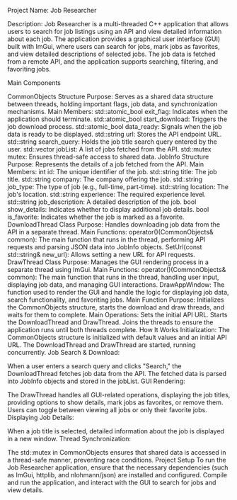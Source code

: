 Project Name: Job Researcher

Description: Job Researcher is a multi-threaded C++ application that allows users to search for job listings using an API and view detailed information about each job. The application provides a graphical user interface (GUI) built with ImGui, where users can search for jobs, mark jobs as favorites, and view detailed descriptions of selected jobs. The job data is fetched from a remote API, and the application supports searching, filtering, and favoriting jobs.

Main Components

CommonObjects Structure Purpose: Serves as a shared data structure between threads, holding important flags, job data, and synchronization mechanisms. Main Members: std::atomic_bool exit_flag: Indicates when the application should terminate. std::atomic_bool start_download: Triggers the job download process. std::atomic_bool data_ready: Signals when the job data is ready to be displayed. std::string url: Stores the API endpoint URL. std::string search_query: Holds the job title search query entered by the user. std::vector jobList: A list of jobs fetched from the API. std::mutex mutex: Ensures thread-safe access to shared data.
JobInfo Structure Purpose: Represents the details of a job fetched from the API. Main Members: int id: The unique identifier of the job. std::string title: The job title. std::string company: The company offering the job. std::string job_type: The type of job (e.g., full-time, part-time). std::string location: The job's location. std::string experience: The required experience level. std::string job_description: A detailed description of the job. bool show_details: Indicates whether to display additional job details. bool is_favorite: Indicates whether the job is marked as a favorite.
DownloadThread Class Purpose: Handles downloading job data from the API in a separate thread. Main Functions: operator()(CommonObjects& common): The main function that runs in the thread, performing API requests and parsing JSON data into JobInfo objects. SetUrl(const std::string& new_url): Allows setting a new URL for API requests.
DrawThread Class Purpose: Manages the GUI rendering process in a separate thread using ImGui. Main Functions: operator()(CommonObjects& common): The main function that runs in the thread, handling user input, displaying job data, and managing GUI interactions. DrawAppWindow: The function used to render the GUI and handle the logic for displaying job data, search functionality, and favoriting jobs.
Main Function Purpose: Initializes the CommonObjects structure, starts the download and draw threads, and waits for them to complete. Main Operations: Sets the initial API URL. Starts the DownloadThread and DrawThread. Joins the threads to ensure the application runs until both threads complete. How It Works Initialization:
The CommonObjects structure is initialized with default values and an initial API URL. The DownloadThread and DrawThread are started, running concurrently. Job Search & Download:

When a user enters a search query and clicks "Search," the DownloadThread fetches job data from the API. The fetched data is parsed into JobInfo objects and stored in the jobList. GUI Rendering:

The DrawThread handles all GUI-related operations, displaying the job titles, providing options to show details, mark jobs as favorites, or remove them. Users can toggle between viewing all jobs or only their favorite jobs. Displaying Job Details:

When a job title is selected, detailed information about the job is displayed in a new window. Thread Synchronization:

The std::mutex in CommonObjects ensures that shared data is accessed in a thread-safe manner, preventing race conditions. Project Setup To run the Job Researcher application, ensure that the necessary dependencies (such as ImGui, httplib, and nlohmann/json) are installed and configured. Compile and run the application, and interact with the GUI to search for jobs and view details.
